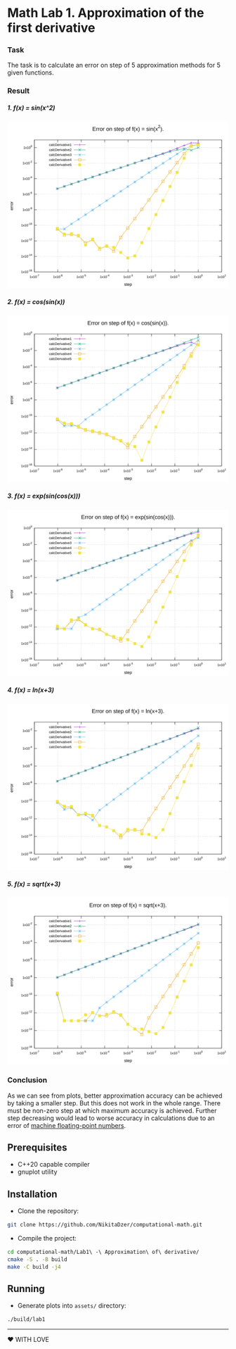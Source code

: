 # Math Lab 1. Approximation of the first derivative
### Task
The task is to calculate an error on step of 5 approximation methods for 5 given functions.

### Result
##### 1. f(x) = sin(x^2)
![Plot for f(x).](./assets/error1.svg)

##### 2. f(x) = cos(sin(x))
![Plot for f(x).](./assets/error2.svg)

##### 3. f(x) = exp(sin(cos(x)))
![Plot for f(x).](./assets/error3.svg)

##### 4. f(x) = ln(x+3)
![Plot for f(x).](./assets/error4.svg)

##### 5. f(x) = sqrt(x+3)
![Plot for f(x).](./assets/error5.svg)

### Conclusion
As we can see from plots, better approximation accuracy can be achieved by taking a smaller step. But this does not work in the whole range. There must be non-zero step at which maximum accuracy is achieved. Further step decreasing would lead to worse accuracy in calculations due to an error of [machine floating-point numbers](https://en.wikipedia.org/wiki/Floating-point_arithmetic).  

## Prerequisites
- C++20 capable compiler
- gnuplot utility

## Installation
- Clone the repository:
```sh
git clone https://github.com/NikitaDzer/computational-math.git
```
- Compile the project:
```sh
cd computational-math/Lab1\ -\ Approximation\ of\ derivative/
cmake -S . -B build
make -C build -j4
```

## Running
- Generate plots into `assets/` directory:
```sh
./build/lab1
```

---
♥ WITH LOVE
